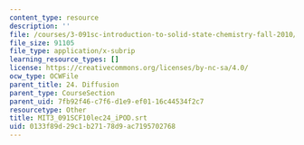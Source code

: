 ```yaml
---
content_type: resource
description: ''
file: /courses/3-091sc-introduction-to-solid-state-chemistry-fall-2010/0133f89d29c1b27178d9ac7195702768_MIT3_091SCF10lec24_iPOD.srt
file_size: 91105
file_type: application/x-subrip
learning_resource_types: []
license: https://creativecommons.org/licenses/by-nc-sa/4.0/
ocw_type: OCWFile
parent_title: 24. Diffusion
parent_type: CourseSection
parent_uid: 7fb92f46-c7f6-d1e9-ef01-16c44534f2c7
resourcetype: Other
title: MIT3_091SCF10lec24_iPOD.srt
uid: 0133f89d-29c1-b271-78d9-ac7195702768
---
```

